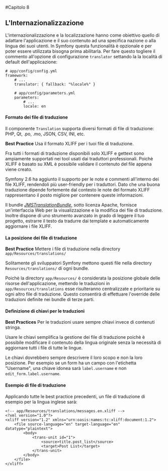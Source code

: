 #Capitolo 8
## L'Internazionalizzazione

L'internazionalizzazione e la localizzazione hanno come obiettivo quello di adattare
 l'applicazione e il suo contenuto ad una specifica nazione o alla lingua dei suoi utenti.
In Symfony questa funzionalità è opzionale e per poter essere utilizzata bisogna prima abilitarla.
Per fare questo togliere il commento all'opzione di configurazione `translator` settando la
la località di default dell'applicazione:

```
# app/config/config.yml
framework:
    # ...
    translator: { fallback: "%locale%" }

    # app/config/parameters.yml
    parameters:
        # ...
        locale: en
```

#### Formato dei file di traduzione

Il componente `Translation` supporta diversi formati di file di traduzione: PHP, Qt, .po,
.mo, JSON, CSV, INI, etc.

**Best Practice**
Usa il formato XLIFF per i tuoi file di traduzione.

Fra tutti i formati di traduzione disponibili solo XLIFF e gettext sono ampiamente
supportati nei tool usati dai traduttori professionali. Poichè XLIFF è basato su XML
è possibile validare il contenuto del file appena viene creato.

Symfony 2.6 ha aggiunto il supporto per le note e commenti all'interno dei file XLIFF,
rendendoli più user-friendly per i traduttori.
Dato che una buona traduzione dipende fortemente dal contesto le note del formato XLIFF
rappresentano il posto migliore per contenere queste informazioni.


Il bundle [*JMSTranslationBundle*](https://github.com/schmittjoh/JMSTranslationBundle),
sotto licenza Apache, fornisce un'interfaccia Web per la visualizzazione e la modifica
dei file di traduzione. Inoltre dispone di uno strumento avanzato in grado di leggere il tuo
progetto, estrarre il testo da tradurre dai template e automaticamente aggiornare i file XLIFF.

#### La posizione dei file di traduzione

**Best Practice**
Mettere i file di traduzione nella directory `app/Resources/translations/`

Solitamente gli sviluppatori Symfony mettono questi file nella directory `Resources/translations/`
di ogni bundle.

Poichè la directory `app/Resources/` è considerata la posizione globale delle risorse
dell'applicazione, mettendo le traduzioni in `app/Resources/translations` esse risulteranno
centralizzate e prioritarie su ogni altro file di traduzione. Questo consentirà di effettuare
l'override delle traduzioni definite nei bundle di terze parti.

#### Definizione di chiavi per le traduzioni

**Best Practices**
Per le traduzioni usare sempre chiavi invece di contenuti stringa.

Usare le chiavi semplifica la gestione dei file di traduzione poichè è possibile
modificare il contenuto della lingua originale senza la necessità di aggiornare tutti i file
di tutte le lingue.

Le chiavi dovrebbero sempre descrivere il loro scopo e non la loro posizione. Per esempio
se un form ha un campo con l'etichetta "Username", una chiave idonea sarà `label.username`
e non `edit_form.label.username`.

#### Esempio di file di traduzione

Applicando tutte le best practice precedenti, un file di traduzione di esempio per la lingua inglese sarà:

```
<!-- app/Resources/translations/messages.en.xliff -->
<?xml version="1.0"?>
<xliff version="1.2" xmlns="urn:oasis:names:tc:xliff:document:1.2">
    <file source-language="en" target-language="en" datatype="plaintext">
        <body>
            <trans-unit id="1">
                <source>title.post_list</source>
                <target>Post List</target>
            </trans-unit>
        </body>
    </file>
</xliff>
```
